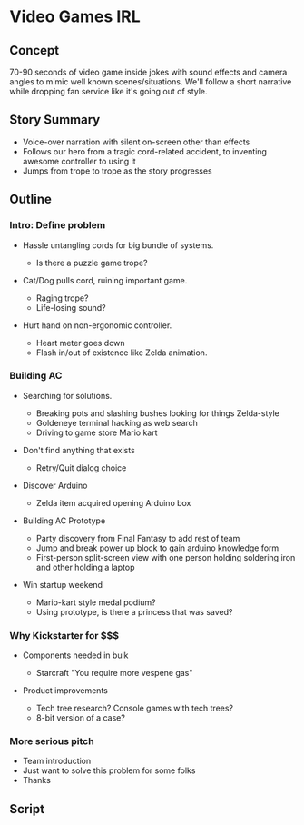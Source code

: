# Video Games IRL

## Concept

70-90 seconds of video game inside jokes 
with sound effects 
and camera angles 
to mimic well known scenes/situations.
We'll follow a short narrative
while dropping fan service
like it's going out of style.

## Story Summary

* Voice-over narration 
  with silent on-screen 
  other than effects
* Follows our hero 
  from a tragic cord-related accident, 
  to inventing awesome controller 
  to using it
* Jumps from trope to trope
  as the story progresses

## Outline

### Intro: Define problem

* Hassle untangling cords
  for big bundle of systems.

  * Is there a puzzle game trope?

* Cat/Dog pulls cord, 
  ruining important game.
  
  * Raging trope? 
  * Life-losing sound?

* Hurt hand on non-ergonomic controller.
  
  * Heart meter goes down
  * Flash in/out of existence 
    like Zelda animation.

### Building AC

* Searching for solutions.
  
  * Breaking pots and slashing bushes 
    looking for things Zelda-style
  * Goldeneye terminal hacking
    as web search
  * Driving to game store Mario kart

* Don't find anything that exists

  * Retry/Quit dialog choice

* Discover Arduino

  * Zelda item acquired opening Arduino box
  
* Building AC Prototype

  * Party discovery from Final Fantasy
    to add rest of team
  * Jump and break power up block
    to gain arduino knowledge form
  * First-person split-screen view 
    with one person holding soldering iron
    and other holding a laptop

* Win startup weekend

  * Mario-kart style medal podium?
  * Using prototype, 
    is there a princess that was saved?

### Why Kickstarter for $$$

* Components needed in bulk

  * Starcraft "You require more vespene gas"

* Product improvements

  * Tech tree research? 
    Console games with tech trees?
  * 8-bit version of a case?

### More serious pitch

* Team introduction
* Just want to solve this problem for some folks
* Thanks

## Script




